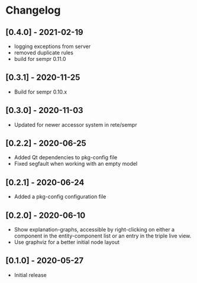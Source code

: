 # Changelog

## [0.4.0] - 2021-02-19

- logging exceptions from server
- removed duplicate rules
- build for sempr 0.11.0

## [0.3.1] - 2020-11-25

- Build for sempr 0.10.x

## [0.3.0] - 2020-11-03

- Updated for newer accessor system in rete/sempr

## [0.2.2] - 2020-06-25

- Added Qt dependencies to pkg-config file
- Fixed segfault when working with an empty model

## [0.2.1] - 2020-06-24

- Added a pkg-config configuration file

## [0.2.0] - 2020-06-10

- Show explanation-graphs, accessible by right-clicking on either a component
  in the entity-component list or an entry in the triple live view.
- Use graphviz for a better initial node layout


## [0.1.0] - 2020-05-27

- Initial release
